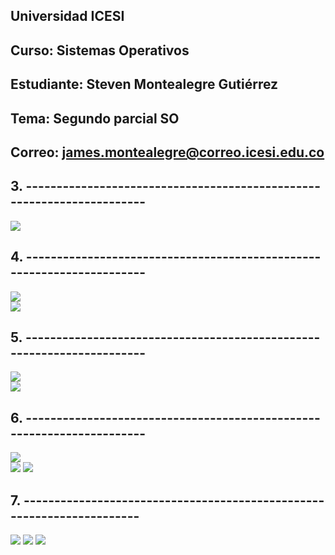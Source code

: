 ## Universidad ICESI  
## Curso: Sistemas Operativos    
## Estudiante: Steven Montealegre Gutiérrez
## Tema: Segundo parcial SO
## Correo: james.montealegre@correo.icesi.edu.co

## 3.  ----------------------------------------------------------------------
![](file/1.jpg)  
## 4.  ---------------------------------------------------------------------- 
![](file/2.jpg)  
![](file/3.jpg)  
## 5.  ---------------------------------------------------------------------- 
![](file/4.jpg)  
![](file/5.jpg)  
## 6.  ---------------------------------------------------------------------- 
![](file/6.jpg)  
![](file/7.png)
![](file/8.png)  
## 7.  ----------------------------------------------------------------------
![](file/10.png)
![](file/11.png)
![](file/9.png)
